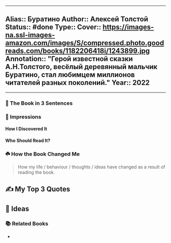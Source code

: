 
---
Alias:: Буратино
Author:: Алексей Толстой
Status:: #done 
Type:: 
Cover:: https://images-na.ssl-images-amazon.com/images/S/compressed.photo.goodreads.com/books/1182206418i/1243899.jpg
Annotation:: "Герой известной сказки А.Н.Толстого, весёлый деревянный мальчик Буратино, стал любимцем миллионов читателей разных поколений."
Year:: 2022
---

---

### 🚀 The Book in 3 Sentences

### 🎨 Impressions

#### How I Discovered It

#### Who Should Read It?

### ☘️ How the Book Changed Me

> How my life / behaviour / thoughts / ideas have changed as a result of reading the book.

## ✍️ My Top 3 Quotes

## 📒 Ideas

### 📚 Related Books
-